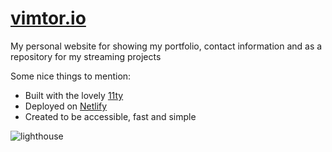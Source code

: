# [vimtor.io](https://vimtor.io)

My personal website for showing my portfolio, contact information and as a repository for my streaming projects

Some nice things to mention:

- Built with the lovely [11ty](https://www.11ty.dev/)
- Deployed on [Netlify](https://www.netlify.com/)
- Created to be accessible, fast and simple

![lighthouse](https://res.cloudinary.com/practicaldev/image/fetch/s--c-g24pCQ--/c_imagga_scale,f_auto,fl_progressive,h_900,q_auto,w_1600/https://dev-to-uploads.s3.amazonaws.com/i/kgm9abcy6gz9gtou4xgq.png)
